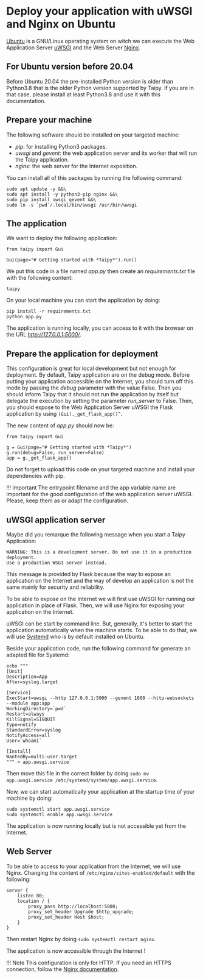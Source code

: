 # Deploy your application with uWSGI and Nginx on Ubuntu

[Ubuntu](https://ubuntu.com/) is a GNU/Linux operating system on witch we can execute the Web Application Server
[uWSGI](https://uwsgi-docs.readthedocs.io/en/latest/) and the Web Server [Nginx](https://nginx.org).


## For Ubuntu version before 20.04

Before Ubuntu 20.04 the pre-installed Python version is older than Python3.8 that is the older Python version
supported by Taipy. If you are in that case, please install at least Python3.8 and use it with this documentation.

## Prepare your machine

The following software should be installed on your targeted machine:
- _pip_: for installing Python3 packages.
- _uwsgi_ and _gevent_: the web application server and its worker that will run the Taipy application.
- _nginx_: the web server for the Internet exposition.

You can install all of this packages by running the following command:
```
sudo apt update -y &&\
sudo apt install -y python3-pip nginx &&\
sudo pip install uwsgi gevent &&\
sudo ln -s `pwd`/.local/bin/uwsgi /usr/bin/uwsgi
```

## The application

We want to deploy the following application:
```
from taipy import Gui

Gui(page="# Getting started with *Taipy*").run()
```

We put this code in a file named _app.py_ then create an _requirements.txt_ file with the
following content:
```
taipy
```

On your local machine you can start the application by doing:
```
pip install -r requirements.txt
python app.py
```

The application is running locally, you can access to it with the browser on the URL _http://127.0.0.1:5000/_.


## Prepare the application for deployment

This configuration is great for local development but not enough for deployment.
By default, Taipy application are on the debug mode. Before putting your application accessible on the Internet,
you should turn off this mode by passing the _debug_ parameter with the value False. Then you should inform Taipy that
it should not run the application by itself but delegate the execution by setting the parameter _run_server_ to False.
Then, you should expose to the Web Application Server uWSGI the Flask application by using `(Gui)._get_flask_app()^`.

The new content of _app.py_ should now be:
```
from taipy import Gui

g = Gui(page="# Getting started with *Taipy*")
g.run(debug=False, run_server=False)
app = g._get_flask_app()
```

Do not forget to upload this code on your targeted machine and install your dependencies with pip.

!!! important
    The entrypoint filename and the app variable name are important for the good configuration of
    the web application server uWSGI. Please, keep them as or adapt the configuration.


## uWSGI application server

Maybe did you remarque the following message when you start a Taipy Application:
```
WARNING: This is a development server. Do not use it in a production deployment.
Use a production WSGI server instead.
```
This message is provided by Flask because the way to expose an application on the Internet and
the way of develop an application is not the same mainly for security and reliability.

To be able to expose on the Internet we will first use uWSGI for running our application in place of Flask.
Then, we will use Nginx for exposing your application on the Internet.

uWSGI can be start by command line. But, generally, it's better to start the application automatically when the machine
starts. To be able to do that, we will use [Systemd](https://systemd.io/) who is by default installed on Ubuntu.

Beside your application code, run the following command for generate an adapted file for Systemd:
```
echo """
[Unit]
Description=App
After=syslog.target

[Service]
ExecStart=uwsgi --http 127.0.0.1:5000 --gevent 1000 --http-websockets --module app:app
WorkingDirectory=`pwd`
Restart=always
KillSignal=SIGQUIT
Type=notify
StandardError=syslog
NotifyAccess=all
User=`whoami`

[Install]
WantedBy=multi-user.target
""" > app.uwsgi.service
```
Then move this file in the correct folder by doing `sudo mv app.uwsgi.service /etc/systemd/system/app.uwsgi.service`.

Now, we can start automatically your application at the startup time of your machine by doing:
```
sudo systemctl start app.uwsgi.service
sudo systemctl enable app.uwsgi.service
```

The application is now running locally but is not accessible yet from the Internet.


## Web Server

To be able to access to your application from the Internet, we will use Nginx.
Changing the content of `/etc/nginx/sites-enabled/default` with the following:
```
server {
    listen 80;
    location / {
        proxy_pass http://localhost:5000;
        proxy_set_header Upgrade $http_upgrade;
        proxy_set_header Host $host;
    }
}
```
Then restart Nginx by doing `sudo systemctl restart nginx`.

The application is now accessible through the Internet !

!!! Note
    This configuration is only for HTTP. If you need an HTTPS connection, follow the [Nginx documentation](https://nginx.org/en/docs/http/configuring_https_servers.html).


